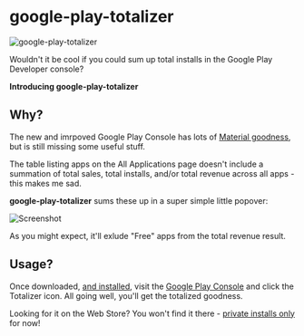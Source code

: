 # google-play-totalizer

![google-play-totalizer](https://raw.githubusercontent.com/mooce/google-play-totalizer/master/doc/promo.jpg)

Wouldn't it be cool if you could sum up total installs in the Google Play Developer console?

**Introducing google-play-totalizer**

## Why?

The new and imrpoved Google Play Console has lots of [Material goodness](http://www.androidpolice.com/2017/04/19/new-google-play-console-brings-developer-management-material-era/), but is still missing some useful stuff. 

The table listing apps on the All Applications page doesn't include a summation of total sales, total installs, and/or total revenue across all apps - this makes me sad.

**google-play-totalizer** sums these up in a super simple little popover:

![Screenshot](https://raw.githubusercontent.com/mooce/google-play-totalizer/master/doc/screenshot-2.jpg)  

As you might expect, it'll exlude "Free" apps from the total revenue result.

## Usage?

Once downloaded, [and installed](https://support.google.com/chrome/a/answer/2714278?hl=en), visit the [Google Play Console](https://play.google.com/apps/publish/) and click the Totalizer icon. 
All going well, you'll get the totalized goodness.

Looking for it on the Web Store? You won't find it there - [private installs only](https://support.google.com/chrome/a/answer/2714278?hl=en) for now!